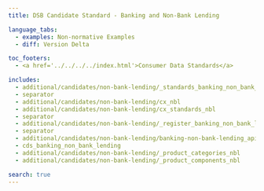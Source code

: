 ```yaml
---
title: DSB Candidate Standard - Banking and Non-Bank Lending

language_tabs:
  - examples: Non-normative Examples
  - diff: Version Delta

toc_footers:
  - <a href='../../../../index.html'>Consumer Data Standards</a>

includes:
  - additional/candidates/non-bank-lending/_standards_banking_non_bank_lending
  - separator
  - additional/candidates/non-bank-lending/cx_nbl
  - additional/candidates/non-bank-lending/cx_standards_nbl
  - separator
  - additional/candidates/non-bank-lending/_register_banking_non_bank_lending
  - separator
  - additional/candidates/non-bank-lending/banking-non-bank-lending_apis
  - cds_banking_non_bank_lending
  - additional/candidates/non-bank-lending/_product_categories_nbl
  - additional/candidates/non-bank-lending/_product_components_nbl

search: true
---
```

